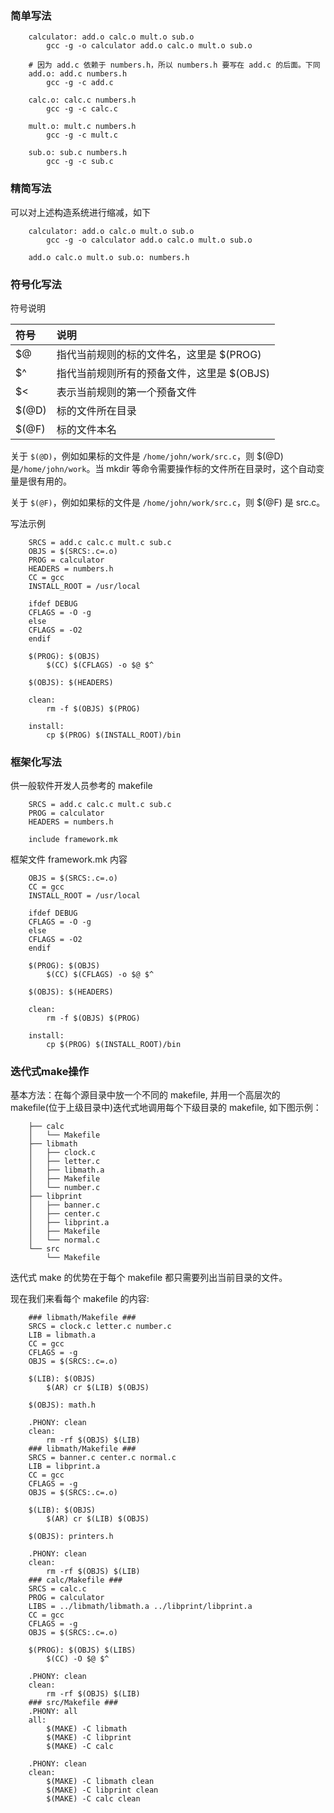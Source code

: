 
### 简单写法

```make
    calculator: add.o calc.o mult.o sub.o
        gcc -g -o calculator add.o calc.o mult.o sub.o
        
    # 因为 add.c 依赖于 numbers.h，所以 numbers.h 要写在 add.c 的后面。下同
    add.o: add.c numbers.h
        gcc -g -c add.c
        
    calc.o: calc.c numbers.h
        gcc -g -c calc.c
        
    mult.o: mult.c numbers.h
        gcc -g -c mult.c
        
    sub.o: sub.c numbers.h
        gcc -g -c sub.c
```

    
### 精简写法

可以对上述构造系统进行缩减，如下
```make
    calculator: add.o calc.o mult.o sub.o
        gcc -g -o calculator add.o calc.o mult.o sub.o
        
    add.o calc.o mult.o sub.o: numbers.h
```


### 符号化写法

符号说明

| 符号  | 说明 |
|:------|:-----|
| $@    | 指代当前规则的标的文件名，这里是 $(PROG) |
| $^    | 指代当前规则所有的预备文件，这里是 $(OBJS) |
| $<    | 表示当前规则的第一个预备文件 |
| $(@D) | 标的文件所在目录 |
| $(@F) | 标的文件本名 |

关于 `$(@D)`，例如如果标的文件是 `/home/john/work/src.c`，则 $(@D) 是`/home/john/work`。当 mkdir 等命令需要操作标的文件所在目录时，这个自动变量是很有用的。

关于 `$(@F)`，例如如果标的文件是 `/home/john/work/src.c`，则 $(@F) 是 src.c。

写法示例
```make   
    SRCS = add.c calc.c mult.c sub.c
    OBJS = $(SRCS:.c=.o)
    PROG = calculator
    HEADERS = numbers.h
    CC = gcc
    INSTALL_ROOT = /usr/local

    ifdef DEBUG
    CFLAGS = -O -g
    else
    CFLAGS = -O2
    endif

    $(PROG): $(OBJS)
        $(CC) $(CFLAGS) -o $@ $^
        
    $(OBJS): $(HEADERS)

    clean:
        rm -f $(OBJS) $(PROG)

    install:
        cp $(PROG) $(INSTALL_ROOT)/bin
```
    
### 框架化写法

供一般软件开发人员参考的 makefile
```make
    SRCS = add.c calc.c mult.c sub.c
    PROG = calculator
    HEADERS = numbers.h

    include framework.mk
```

框架文件 framework.mk 内容
```make
    OBJS = $(SRCS:.c=.o)
    CC = gcc
    INSTALL_ROOT = /usr/local

    ifdef DEBUG
    CFLAGS = -O -g
    else
    CFLAGS = -O2
    endif

    $(PROG): $(OBJS)
        $(CC) $(CFLAGS) -o $@ $^
        
    $(OBJS): $(HEADERS)

    clean:
        rm -f $(OBJS) $(PROG)

    install:
        cp $(PROG) $(INSTALL_ROOT)/bin
```
    
### 迭代式make操作

基本方法：在每个源目录中放一个不同的 makefile, 并用一个高层次的 makefile(位于上级目录中)迭代式地调用每个下级目录的 makefile, 如下图示例：
```shell
    ├── calc
    │   └── Makefile
    ├── libmath
    │   ├── clock.c
    │   ├── letter.c
    │   ├── libmath.a
    │   ├── Makefile
    │   └── number.c
    ├── libprint
    │   ├── banner.c
    │   ├── center.c
    │   ├── libprint.a
    │   ├── Makefile
    │   └── normal.c
    └── src
        └── Makefile
```

迭代式 make 的优势在于每个 makefile 都只需要列出当前目录的文件。

现在我们来看每个 makefile 的内容:
```make
    ### libmath/Makefile ###
    SRCS = clock.c letter.c number.c
    LIB = libmath.a
    CC = gcc
    CFLAGS = -g
    OBJS = $(SRCS:.c=.o)

    $(LIB): $(OBJS)
        $(AR) cr $(LIB) $(OBJS)

    $(OBJS): math.h

    .PHONY: clean
    clean:
        rm -rf $(OBJS) $(LIB)
    ### libmath/Makefile ###
    SRCS = banner.c center.c normal.c
    LIB = libprint.a
    CC = gcc
    CFLAGS = -g
    OBJS = $(SRCS:.c=.o)

    $(LIB): $(OBJS)
        $(AR) cr $(LIB) $(OBJS)

    $(OBJS): printers.h

    .PHONY: clean
    clean:
        rm -rf $(OBJS) $(LIB)
    ### calc/Makefile ###
    SRCS = calc.c
    PROG = calculator
    LIBS = ../libmath/libmath.a ../libprint/libprint.a
    CC = gcc
    CFLAGS = -g
    OBJS = $(SRCS:.c=.o)

    $(PROG): $(OBJS) $(LIBS)
        $(CC) -O $@ $^

    .PHONY: clean
    clean:
        rm -rf $(OBJS) $(LIB)
    ### src/Makefile ###
    .PHONY: all
    all:
        $(MAKE) -C libmath
        $(MAKE) -C libprint
        $(MAKE) -C calc

    .PHONY: clean
    clean:
        $(MAKE) -C libmath clean
        $(MAKE) -C libprint clean
        $(MAKE) -C calc clean
```
